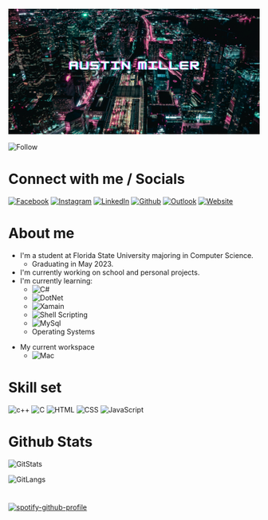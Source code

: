 ![banner](banner.png)

![Follow](https://img.shields.io/github/followers/austin-miller01.svg?style=social&label=Follow&maxAge=2592000)

#   Connect with me / Socials
[![Facebook][1.1]][1]
[![Instagram][2.1]][2]
[![LinkedIn][3.1]][3]
[![Github][4.1]][4]
[![Outlook][5.1]][5]
[![Website][6.1]][6]

[1.1]:https://img.shields.io/badge/Facebook-1877F2?style=for-the-badge&logo=facebook&logoColor=white
[2.1]:https://img.shields.io/badge/Instagram-E4405F?style=for-the-badge&logo=instagram&logoColor=white
[3.1]:https://img.shields.io/badge/LinkedIn-0077B5?style=for-the-badge&logo=linkedin&logoColor=white
[4.1]: https://img.shields.io/badge/GitHub-100000?style=for-the-badge&logo=github&logoColor=white
[5.1]: https://img.shields.io/badge/Microsoft_Outlook-0078D4?style=for-the-badge&logo=microsoft-outlook&logoColor=white
[6.1]: https://img.shields.io/badge/Portfolio-%23000000.svg?style=for-the-badge&logo=firefox&logoColor=#FF7139

[1]:https://www.facebook.com/austin.miller.90663894/
[2]:https://www.instagram.com/aj_miller_/
[3]:https://www.linkedin.com/in/austin-miller01/
[4]: https://github.com/austin-miller01
[5]: mailto:ajm19x@my.fsu.edu.com?subject=[GitHub]%20austin-miller01
[6]: https://austin-miller01.github.io/


#   About me

- I'm a student at Florida State University majoring in Computer Science.
    - Graduating in May 2023.
- I'm currently working on school and personal projects.
- I'm currently learning:
    - ![C#][1.2.1]
    - ![DotNet][2.2.1]
    - ![Xamain][3.2.1]
    - ![Shell Scripting][4.2.1]
    - ![MySql][5.2.1]
    - Operating Systems

[1.2.1]:https://img.shields.io/badge/C%23-239120?style=for-the-badge&logo=c-sharp&logoColor=white
[2.2.1]:https://img.shields.io/badge/.NET-5C2D91?style=for-the-badge&logo=.net&logoColor=white
[3.2.1]:https://img.shields.io/badge/Xamarin-0078D4?style=for-the-badge&logo=xamarin&logoColor=white
[4.2.1]:https://img.shields.io/badge/Shell-Scripting-0078D4?style=for-the-badge&logo=shell&logoColor=white
[5.2.1]:https://img.shields.io/badge/MySql-0078D4?style=for-the-badge&logo=mysql&logoColor=white

- My current workspace
    - ![Mac][1.2.2]

[1.2.2]: https://img.shields.io/badge/Apple-MacBook_Pro_2012-999999?style=for-the-badge&logo=apple&logoColor=white

#   Skill set

![c++](https://img.shields.io/badge/C%2B%2B-00599C?style=for-the-badge&logo=c%2B%2B&logoColor=white)
![C](https://img.shields.io/badge/C-00599C?style=for-the-badge&logo=c&logoColor=white)
![HTML](https://img.shields.io/badge/HTML5-E34F26?style=for-the-badge&logo=html5&logoColor=white)
![CSS](https://img.shields.io/badge/CSS3-1572B6?style=for-the-badge&logo=css3&logoColor=white)
![JavaScript](https://img.shields.io/badge/JavaScript-F7DF1E?style=for-the-badge&logo=javascript&logoColor=black)

#   Github Stats

![GitStats](https://github-readme-stats.vercel.app/api?username=austin-miller01&theme=gruvbox)

![GitLangs](https://github-readme-stats.vercel.app/api/top-langs/?username=austin-miller01&theme=gruvbox)

#

[![spotify-github-profile](https://spotify-github-profile.vercel.app/api/view?uid=22hh42ti5z6sx4b6sf7yiuqyq&cover_image=true&theme=default)](https://github.com/kittinan/spotify-github-profile)



